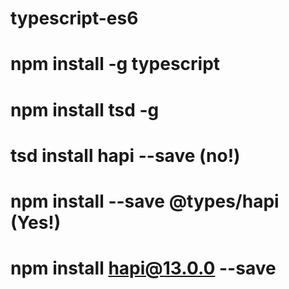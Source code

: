 # typescript-es6
# npm install -g typescript
# npm install tsd -g
# tsd install hapi --save (no!)
# npm install --save @types/hapi (Yes!)
# npm install hapi@13.0.0 --save
